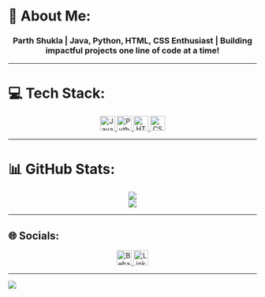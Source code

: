 # 💫 About Me:
<div align="center">
  
  <h3>Parth Shukla | Java, Python, HTML, CSS Enthusiast |  
  Building impactful projects one line of code at a time!</h3>
  
</div>

---

# 💻 Tech Stack:
<div align="center">

<a href="#">
  <img src="https://img.shields.io/badge/java-%23ED8B00.svg?style=flat&logo=openjdk&logoColor=white" alt="Java" height="30"/>
</a>
<a href="#">
  <img src="https://img.shields.io/badge/python-3670A0?style=flat&logo=python&logoColor=ffdd54" alt="Python" height="30"/>
</a>
<a href="#">
  <img src="https://img.shields.io/badge/html5-%23E34F26.svg?style=flat&logo=html5&logoColor=white" alt="HTML5" height="30"/>
</a>
<a href="#">
  <img src="https://img.shields.io/badge/css3-%231572B6.svg?style=flat&logo=css3&logoColor=white" alt="CSS3" height="30"/>
</a>

</div>

---

# 📊 GitHub Stats:
<div align="center">

![](https://github-readme-stats.vercel.app/api?username=Parth-ctrl490&theme=transparent&hide_border=true&include_all_commits=false&count_private=false)<br/>
![](https://github-readme-streak-stats.herokuapp.com/?user=Parth-ctrl490&theme=transparent&hide_border=true)<br/>

</div>

---

## 🌐 Socials:
<div align="center">

<a href="https://behance.net/">
  <img src="https://img.shields.io/badge/Behance-1769ff?logo=behance&logoColor=white" alt="Behance" height="30"/>
</a>

<a href="https://www.linkedin.com/in/parth-shukla-0b5a57287 ">
  <img src="https://img.shields.io/badge/LinkedIn-%230077B5.svg?logo=linkedin&logoColor=white" alt="LinkedIn" height="30"/>
</a>

</div>

---

[![](https://visitcount.itsvg.in/api?id=Parth-ctrl490&icon=0&color=0)](https://visitcount.itsvg.in)
